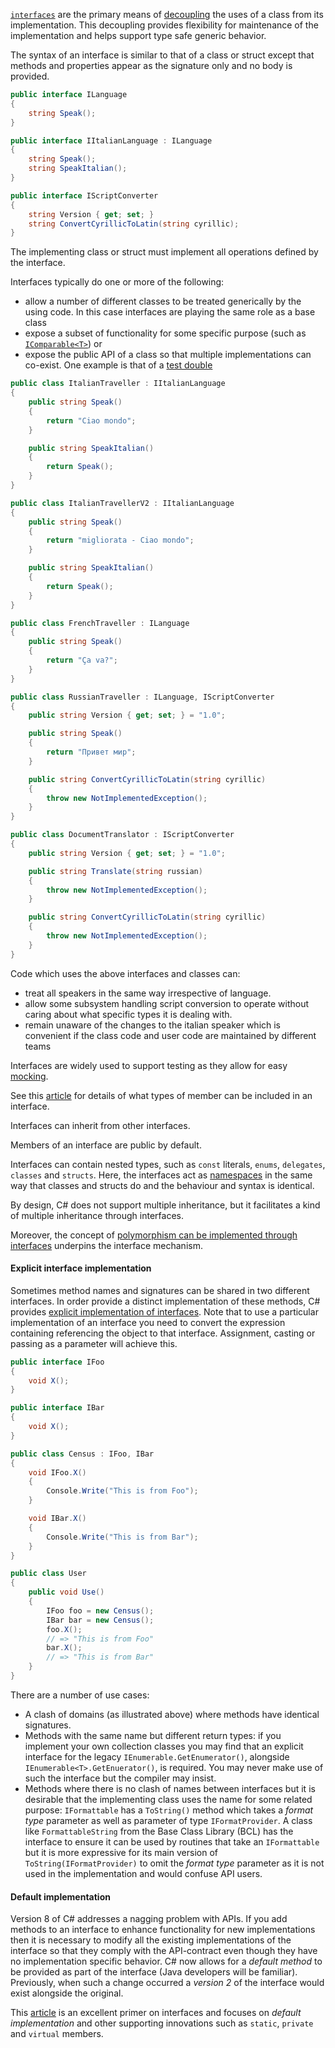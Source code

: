 [`interfaces`][interfaces] are the primary means of [decoupling][wiki-loose-coupling] the uses of a class from its implementation. This decoupling provides flexibility for maintenance of the implementation and helps support type safe generic behavior.

The syntax of an interface is similar to that of a class or struct except that methods and properties appear as the signature only and no body is provided.

```csharp
public interface ILanguage
{
    string Speak();
}

public interface IItalianLanguage : ILanguage
{
    string Speak();
    string SpeakItalian();
}

public interface IScriptConverter
{
    string Version { get; set; }
    string ConvertCyrillicToLatin(string cyrillic);
}
```

The implementing class or struct must implement all operations defined by the interface.

Interfaces typically do one or more of the following:

- allow a number of different classes to be treated generically by the using code. In this case interfaces are playing the same role as a base class
- expose a subset of functionality for some specific purpose (such as [`IComparable<T>`][icomparable]) or
- expose the public API of a class so that multiple implementations can co-exist. One example is that of a [test double][wiki-test-double]

```csharp
public class ItalianTraveller : IItalianLanguage
{
    public string Speak()
    {
        return "Ciao mondo";
    }

    public string SpeakItalian()
    {
        return Speak();
    }
}

public class ItalianTravellerV2 : IItalianLanguage
{
    public string Speak()
    {
        return "migliorata - Ciao mondo";
    }

    public string SpeakItalian()
    {
        return Speak();
    }
}

public class FrenchTraveller : ILanguage
{
    public string Speak()
    {
        return "Ça va?";
    }
}

public class RussianTraveller : ILanguage, IScriptConverter
{
    public string Version { get; set; } = "1.0";

    public string Speak()
    {
        return "Привет мир";
    }

    public string ConvertCyrillicToLatin(string cyrillic)
    {
        throw new NotImplementedException();
    }
}

public class DocumentTranslator : IScriptConverter
{
    public string Version { get; set; } = "1.0";

    public string Translate(string russian)
    {
        throw new NotImplementedException();
    }

    public string ConvertCyrillicToLatin(string cyrillic)
    {
        throw new NotImplementedException();
    }
}
```

Code which uses the above interfaces and classes can:

- treat all speakers in the same way irrespective of language.
- allow some subsystem handling script conversion to operate without caring about what specific types it is dealing with.
- remain unaware of the changes to the italian speaker which is convenient if the class code and user code are maintained by different teams

Interfaces are widely used to support testing as they allow for easy [mocking][so-mocking-interfaces].

See this [article][dt-interfaces] for details of what types of member can be included in an interface.

Interfaces can inherit from other interfaces.

Members of an interface are public by default.

Interfaces can contain nested types, such as `const` literals, `enums`, `delegates`, `classes` and `structs`. Here, the interfaces act as [namespaces][wiki-namespaces] in the same way that classes and structs do and the behaviour and syntax is identical.

By design, C# does not support multiple inheritance, but it facilitates a kind of multiple inheritance through interfaces.

Moreover, the concept of [polymorphism can be implemented through interfaces][interface-polymorphism] underpins the interface mechanism.

#### Explicit interface implementation

Sometimes method names and signatures can be shared in two different interfaces.
In order provide a distinct implementation of these methods, C# provides [explicit implementation of interfaces][explicit-implementation]. Note that to use a particular implementation of an interface you need to convert the expression containing referencing the object to that interface. Assignment, casting or passing as a parameter will achieve this.

```csharp
public interface IFoo
{
    void X();
}

public interface IBar
{
    void X();
}

public class Census : IFoo, IBar
{
    void IFoo.X()
    {
        Console.Write("This is from Foo");
    }

    void IBar.X()
    {
        Console.Write("This is from Bar");
    }
}

public class User
{
    public void Use()
    {
        IFoo foo = new Census();
        IBar bar = new Census();
        foo.X();
        // => "This is from Foo"
        bar.X();
        // => "This is from Bar"
    }
}
```

There are a number of use cases:

- A clash of domains (as illustrated above) where methods have identical signatures.
- Methods with the same name but different return types: if you implement your own collection classes you may find that an explicit interface for the legacy `IEnumerable.GetEnumerator()`, alongside `IEnumerable<T>.GetEnuerator()`, is required. You may never make use of such the interface but the compiler may insist.
- Methods where there is no clash of names between interfaces but it is desirable that the implementing class uses the name for some related purpose: `IFormattable` has a `ToString()` method which takes a _format type_ parameter as well as parameter of type `IFormatProvider`. A class like `FormattableString` from the Base Class Library (BCL) has the interface to ensure it can be used by routines that take an `IFormattable` but it is more expressive for its main version of `ToString(IFormatProvider)` to omit the _format type_ parameter as it is not used in the implementation and would confuse API users.

#### Default implementation

Version 8 of C# addresses a nagging problem with APIs. If you add methods to an interface to enhance functionality for new implementations then it is necessary to modify all the existing implementations of the interface so that they comply with the API-contract even though they have no implementation specific behavior. C# now allows for a _default method_ to be provided as part of the interface (Java developers will be familiar). Previously, when such a change occurred a _version 2_ of the interface would exist alongside the original.

This [article][dt-interfaces] is an excellent primer on interfaces and focuses on _default implementation_ and other supporting innovations such as `static`, `private` and `virtual` members.

[interface-polymorphism]: https://www.cs.utexas.edu/~mitra/csSummer2013/cs312/lectures/interfaces.html
[explicit-implementation]: https://docs.microsoft.com/en-us/dotnet/csharp/programming-guide/interfaces/explicit-interface-implementation
[so-mocking-interfaces]: https://stackoverflow.com/a/9226437/96167
[icomparable]: https://docs.microsoft.com/en-us/dotnet/api/system.icomparable-1?view=netcore-3.1
[wiki-test-double]: https://en.wikipedia.org/wiki/Test_double
[wiki-polymorphism]: https://en.wikipedia.org/wiki/Polymorphism_(computer_science)
[wiki-namespaces]: https://en.wikipedia.org/wiki/Namespace
[dt-interfaces]: https://www.talkingdotnet.com/default-implementations-in-interfaces-in-c-sharp-8/
[wiki-loose-coupling]: https://en.wikipedia.org/wiki/Loose_coupling
[interfaces]: https://docs.microsoft.com/en-us/dotnet/csharp/programming-guide/interfaces/
